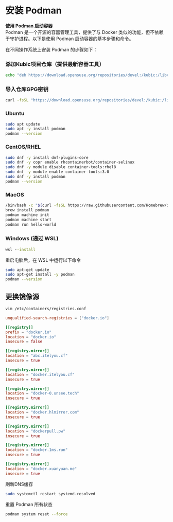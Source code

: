 # 安装 Podman

**使用 Podman 启动容器**  
Podman 是一个开源的容器管理工具，提供了与 Docker 类似的功能，但不依赖于守护进程。以下是使用 Podman 启动容器的基本步骤和命令。  

在不同操作系统上安装 Podman 的步骤如下：  

### 添加Kubic项目仓库（提供最新容器工具）
```bash
echo "deb https://download.opensuse.org/repositories/devel:/kubic:/libcontainers:/stable/xUbuntu_$(lsb_release -rs)/ /" | sudo tee /etc/apt/sources.list.d/devel:kubic:libcontainers:stable.list
```

### 导入仓库GPG密钥
```bash
curl -fsSL "https://download.opensuse.org/repositories/devel:/kubic:/libcontainers:/stable/xUbuntu_$(lsb_release -rs)/Release.key" | sudo gpg --dearmor | sudo tee /etc/apt/trusted.gpg.d/libcontainers.gpg > /dev/null
```

### Ubuntu
```bash
sudo apt update
sudo apt -y install podman
podman --version
```

### CentOS/RHEL
```bash
sudo dnf -y install dnf-plugins-core
sudo dnf -y copr enable rhcontainerbot/container-selinux
sudo dnf -y module disable container-tools:rhel8
sudo dnf -y module enable container-tools:3.0
sudo dnf -y install podman
podman --version
```

### MacOS
```bash
/bin/bash -c "$(curl -fsSL https://raw.githubusercontent.com/Homebrew/install/HEAD/install.sh)"
brew install podman
podman machine init
podman machine start
podman run hello-world
```

### Windows (通过 WSL)
```bat
wsl --install
```
重启电脑后，在 WSL 中运行以下命令  
```bash
sudo apt-get update
sudo apt-get install -y podman
podman --version
```

## 更换镜像源
```bash
vim /etc/containers/registries.conf
```
```conf
unqualified-search-registries = ["docker.io"]

[[registry]]
prefix = "docker.io"
location = "docker.io"
insecure = false

[[registry.mirror]]
location = "abc.itelyou.cf"
insecure = true

[[registry.mirror]]
location = "docker.itelyou.cf"
insecure = true

[[registry.mirror]]
location = "docker-0.unsee.tech"
insecure = true

[[registry.mirror]]
location = "docker.hlmirror.com"
insecure = true

[[registry.mirror]]
location = "dockerpull.pw"
insecure = true

[[registry.mirror]]
location = "docker.1ms.run"
insecure = true

[[registry.mirror]]
location = "docker.xuanyuan.me"
insecure = true
```

刷新DNS缓存
```bash
sudo systemctl restart systemd-resolved
```

重置 Podman 所有状态
```bash
podman system reset --force
```
